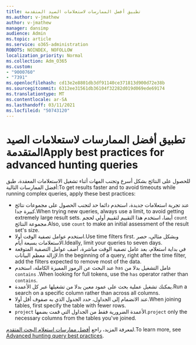 ```yaml
---
title: تطبيق أفضل الممارسات لاستعلامات الصيد المتقدمة
ms.author: v-jmathew
author: v-jmathew
manager: dansimp
audience: Admin
ms.topic: article
ms.service: o365-administration
ROBOTS: NOINDEX, NOFOLLOW
localization_priority: Normal
ms.collection: Adm_O365
ms.custom:
- "9000760"
- "7391"
ms.openlocfilehash: cd13e2e8801db3df91140ce371813d900d72e38b
ms.sourcegitcommit: 6312ee31561db36104f32282d019d069ede69174
ms.translationtype: MT
ms.contentlocale: ar-SA
ms.lasthandoff: 03/11/2021
ms.locfileid: "50743120"
---
```

# <a name="apply-best-practices-for-advanced-hunting-queries"></a><span data-ttu-id="1e4ab-102">تطبيق أفضل الممارسات لاستعلامات الصيد المتقدمة</span><span class="sxs-lookup"><span data-stu-id="1e4ab-102">Apply best practices for advanced hunting queries</span></span>

<span data-ttu-id="1e4ab-103">للحصول على النتائج بشكل أسرع وتجنب المهات أثناء تشغيل الاستعلامات المعقدة، طبق أفضل الممارسات التالية:</span><span class="sxs-lookup"><span data-stu-id="1e4ab-103">To get results faster and to avoid timeouts while running complex queries, apply these best practices:</span></span>

- <span data-ttu-id="1e4ab-104">عند تجربة استعلامات جديدة، استخدم دائما حد لتجنب الحصول على مجموعات نتائج كبيرة جدا.</span><span class="sxs-lookup"><span data-stu-id="1e4ab-104">When trying new queries, always use a limit, to avoid getting extremely large result sets.</span></span> <span data-ttu-id="1e4ab-105">أيضا، استخدم هذا التقييم لتقييم أولي لحجم `count` مجموعة النتائج.</span><span class="sxs-lookup"><span data-stu-id="1e4ab-105">Also, use `count` to make an initial assessment of the result set's size.</span></span>
- <span data-ttu-id="1e4ab-106">استخدم عوامل تصفية الوقت أولا.</span><span class="sxs-lookup"><span data-stu-id="1e4ab-106">Use time filters first.</span></span> <span data-ttu-id="1e4ab-107">وبشكل مثالي، حصر الاستعلامات بسبعة أيام.</span><span class="sxs-lookup"><span data-stu-id="1e4ab-107">Ideally, limit your queries to seven days.</span></span>
- <span data-ttu-id="1e4ab-108">في بداية استعلام، بعد عامل تصفية الوقت مباشرة، أضف عوامل التصفية المتوقعة لإزالة معظم البيانات.</span><span class="sxs-lookup"><span data-stu-id="1e4ab-108">In the beginning of a query, right after the time filter, add the filters expected to remove most of the data.</span></span>
- <span data-ttu-id="1e4ab-109">عند البحث عن الرموز المميزة الكاملة، استخدم `has` عامل التشغيل بدلا من `contains` .</span><span class="sxs-lookup"><span data-stu-id="1e4ab-109">When looking for full tokens, use the `has` operator rather than `contains`.</span></span>
- <span data-ttu-id="1e4ab-110">يمكنك تشغيل عملية بحث على عمود معين بدلا من تشغيلها عبر كل الأعمدة.</span><span class="sxs-lookup"><span data-stu-id="1e4ab-110">Run a search on a specific column rather than across all columns.</span></span>
- <span data-ttu-id="1e4ab-111">عند الانضمام إلى الجداول، حدد الجدول الذي به صفوف أقل أولا.</span><span class="sxs-lookup"><span data-stu-id="1e4ab-111">When joining tables, first specify the table with fewer rows.</span></span>
- <span data-ttu-id="1e4ab-112">`project` الأعمدة الضرورية فقط من الجداول التي قمت بضمها.</span><span class="sxs-lookup"><span data-stu-id="1e4ab-112">`project` only the necessary columns from the tables you've joined.</span></span>

<span data-ttu-id="1e4ab-113">لمعرفة المزيد، راجع [أفضل ممارسات استعلام البحث المتقدم](https://go.microsoft.com/fwlink/?linkid=2144812).</span><span class="sxs-lookup"><span data-stu-id="1e4ab-113">To learn more, see [Advanced hunting query best practices](https://go.microsoft.com/fwlink/?linkid=2144812).</span></span>
